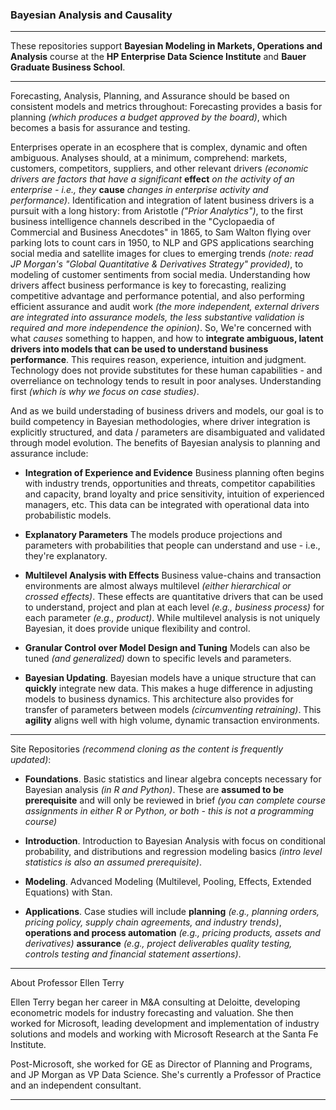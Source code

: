 ### Bayesian Analysis and Causality 

------

These repositories support **Bayesian Modeling in Markets, Operations and Analysis** course at the **HP Enterprise Data Science Institute** and **Bauer Graduate Business School**.

------

Forecasting, Analysis, Planning, and Assurance should be based on consistent models and metrics throughout: Forecasting provides a basis for planning *(which produces a budget approved by the board)*, which becomes a basis for assurance and testing. 

Enterprises operate in an ecosphere that is complex, dynamic and often ambiguous. Analyses should, at a minimum, comprehend: markets, customers, competitors, suppliers, and other relevant drivers *(economic drivers are factors that have a significant* **effect** *on the activity of an enterprise - i.e., they* **cause** *changes in enterprise activity and performance)*. Identification and integration of latent business drivers is a pursuit with a long history: from Aristotle *("Prior Analytics")*, to the first business intelligence channels described in the "Cyclopaedia of Commercial and Business Anecdotes" in 1865, to Sam Walton flying over parking lots to count cars in 1950, to NLP and GPS applications searching social media and satellite images for clues to emerging trends *(note: read  JP Morgan's "Global Quantitative & Derivatives Strategy" provided)*, to modeling of customer sentiments from social media. Understanding how drivers affect business performance is key to forecasting, realizing competitive advantage and performance potential, and also performing efficient assurance and audit work *(the more independent, external drivers are integrated into assurance models, the less substantive validation is required and more independence the opinion)*. So, We're concerned with what *causes* something to happen, and how to **integrate ambiguous, latent drivers into models that can be used to understand business performance**. This requires reason, experience, intuition and judgment. Technology does not provide substitutes for these human capabilities - and overreliance on technology tends to result in poor analyses. Understanding first *(which is why we focus on case studies)*. 

And as we build understading of business drivers and models, our goal is to build competency in Bayesian methodologies, where driver integration is explicitly structured, and data / parameters are disambiguated and validated through model evolution. The benefits of Bayesian analysis to planning and assurance include:  

* **Integration of Experience and Evidence** Business planning often begins with industry trends, opportunities and threats, competitor capabilities and capacity, brand loyalty and price sensitivity, intuition of experienced managers, etc. This data can be integrated with operational data into probabilistic models. 

* **Explanatory Parameters** The models produce projections and parameters with probabilities that people can understand and use - i.e., they're explanatory.  

* **Multilevel Analysis with Effects** Business value-chains and transaction environments are almost always multilevel *(either hierarchical or crossed effects)*. These effects are quantitative drivers that can be used to understand, project and plan at each level *(e.g., business process)* for each parameter *(e.g., product)*. While multilevel analysis is not uniquely Bayesian, it does provide unique flexibility and control. 

* **Granular Control over Model Design and Tuning** Models can also be tuned *(and generalized)* down to specific levels and parameters. 

* **Bayesian Updating**. Bayesian models have a unique structure that can **quickly** integrate new data. This makes a huge difference in adjusting models to business dynamics. This architecture also provides for transfer of parameters between models *(circumventing retraining)*. This **agility** aligns well with high volume, dynamic transaction environments.

----

Site Repositories *(recommend cloning as the content is frequently updated)*:

* **Foundations**. Basic statistics and linear algebra concepts necessary for Bayesian analysis *(in R and Python)*. These are **assumed to be prerequisite** and will only be reviewed in brief *(you can complete course assignments in either R or Python, or both - this is not a programming course)*  

* **Introduction**. Introduction to Bayesian Analysis with focus on conditional probability, and distributions and regression modeling basics *(intro level statistics is also an assumed prerequisite)*.   

* **Modeling**. Advanced Modeling (Multilevel, Pooling, Effects, Extended Equations) with Stan.   

* **Applications**. Case studies will include **planning**  *(e.g., planning orders, pricing policy, supply chain agreements, and industry trends)*, **operations and process automation** *(e.g., pricing products, assets and derivatives)* **assurance** *(e.g., project deliverables quality testing, controls testing and financial statement assertions)*.

------

About Professor Ellen Terry

Ellen Terry began her career in M&A consulting at Deloitte, developing econometric models for industry forecasting and valuation. She then worked for Microsoft, leading development and implementation of industry solutions and models and working with Microsoft Research at the Santa Fe Institute. 

Post-Microsoft, she worked for GE as Director of Planning and Programs, and JP Morgan as VP Data Science. She's currently a Professor of Practice and an independent consultant.   

------
